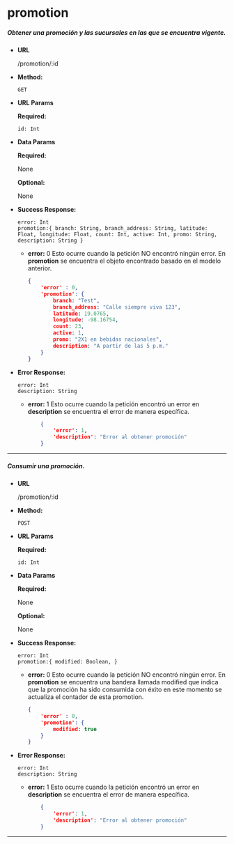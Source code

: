 # **promotion**

##### Obtener una promoción y las sucursales en las que se encuentra vigente.

* **URL**

  /promotion/:id

* **Method:**

  `GET`
  
*  **URL Params**

   **Required:**

    `id: Int` 
 
* **Data Params**
    
    **Required:**

    None  

    **Optional:**
    
    None
        
* **Success Response:**

    `error: Int`  
    `promotion:{
    	branch: String,
    	branch_address: String,
    	latitude: Float,
    	longitude: Float,
    	count: Int,
    	active: Int,
    	promo: String,
    	description: String
	}`    
    
    * **error:** 0
    Esto ocurre cuando la petición NO encontró ningún error. En **promotion** se encuentra el objeto encontrado basado en el modelo anterior.
    
        ```json
        {
            'error' : 0,
            'promotion': {         	
				branch: "Test",
		    	branch_address: "Calle siempre viva 123",
		    	latitude: 19.0765,
		    	longitude: -98.16754,
		    	count: 23,
		    	active: 1,
		    	promo: "2X1 en bebidas nacionales",
		    	description: "A partir de las 5 p.m."		
			}
      }
        
* **Error Response:** 
    
    `error: Int`  
    `description: String`

  * **error:** 1
    Esto ocurre cuando la petición encontró un error en  **description** se encuentra el error de manera específica.

    ```json
        {
            'error': 1,
            'description': "Error al obtener promoción"
        }
      ```

***

##### Consumir una promoción.

* **URL**

  /promotion/:id

* **Method:**

  `POST`
  
*  **URL Params**

   **Required:**

    `id: Int` 
 
* **Data Params**
    
    **Required:**

    None  

    **Optional:**
    
    None
        
* **Success Response:**

    `error: Int`  
    `promotion:{
		modified: Boolean,
	}`    
    
    * **error:** 0
    Esto ocurre cuando la petición NO encontró ningún error. En **promotion** se encuentra una bandera llamada modified que indica que la promoción ha sido consumida con éxito en este momento se actualiza el contador de esta promotion.
    
        ```json
        {
            'error' : 0,
            'promotion': {         	
				modified: true
			}
      }
        
* **Error Response:** 
    
    `error: Int`  
    `description: String`

  * **error:** 1
    Esto ocurre cuando la petición encontró un error en  **description** se encuentra el error de manera específica.

    ```json
        {
            'error': 1,
            'description': "Error al obtener promoción"
        }
      ```

***